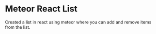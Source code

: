 # Meteor React List

Created a list in react using meteor where you can add and remove items from the list.